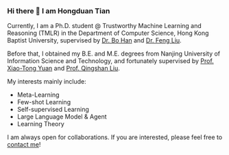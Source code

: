 ### Hi there 👋 I am Hongduan Tian

Currently, I am a Ph.D. student @ Trustworthy Machine Learning and Reasoning (TMLR) in the Department of Computer Science, Hong Kong Baptist University, supervised by [Dr. Bo Han](https://bhanml.github.io/index.html) and [Dr. Feng Liu](https://fengliu90.github.io/index.html).

Before that, I obtained my B.E. and M.E. degrees from Nanjing University of Information Science and Technology, and fortunately supervised by [Prof. Xiao-Tong Yuan](https://sites.google.com/site/xtyuan1980/) and [Prof. Qingshan Liu](https://scholar.google.com/citations?user=2Pyf20IAAAAJ&hl=en).

My interests mainly include:
- Meta-Learning
- Few-shot Learning
- Self-supervised Learning
- Large Language Model & Agent
- Learning Theory

I am always open for collaborations. If you are interested, please feel free to [contact me](mailto:hongduan.tian@gmail.com)!

<!--
**HongduanTian/HongduanTIAN** is a ✨ _special_ ✨ repository because its `README.md` (this file) appears on your GitHub profile.

Here are some ideas to get you started:

- 🔭 I’m currently working on ...
- 🌱 I’m currently learning ...
- 👯 I’m looking to collaborate on ...
- 🤔 I’m looking for help with ...
- 💬 Ask me about ...
- 📫 How to reach me: ...
- 😄 Pronouns: ...
- ⚡ Fun fact: ...
-->
